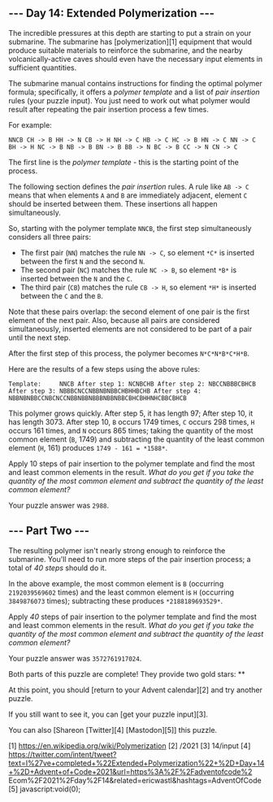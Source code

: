 
## --- Day 14: Extended Polymerization ---

The incredible pressures at this depth are starting to put a strain on your submarine. The submarine has [polymerization][1] equipment that would produce
suitable materials to reinforce the submarine, and the nearby volcanically-active caves should even have the necessary input elements in sufficient
quantities.

The submarine manual contains instructions for finding the optimal polymer formula; specifically, it offers a *polymer template* and a list of *pair
insertion* rules (your puzzle input). You just need to work out what polymer would result after repeating the pair insertion process a few times.

For example:

`NNCB
CH -> B
HH -> N
CB -> H
NH -> C
HB -> C
HC -> B
HN -> C
NN -> C
BH -> H
NC -> B
NB -> B
BN -> B
BB -> N
BC -> B
CC -> N
CN -> C
`

The first line is the *polymer template* - this is the starting point of the process.

The following section defines the *pair insertion* rules. A rule like `AB -> C` means that when elements `A` and `B` are immediately adjacent, element `C`
should be inserted between them. These insertions all happen simultaneously.

So, starting with the polymer template `NNCB`, the first step simultaneously considers all three pairs:

* The first pair (`NN`) matches the rule `NN -> C`, so element `*C*` is inserted between the first `N` and the second `N`.
* The second pair (`NC`) matches the rule `NC -> B`, so element `*B*` is inserted between the `N` and the `C`.
* The third pair (`CB`) matches the rule `CB -> H`, so element `*H*` is inserted between the `C` and the `B`.

Note that these pairs overlap: the second element of one pair is the first element of the next pair. Also, because all pairs are considered simultaneously,
inserted elements are not considered to be part of a pair until the next step.

After the first step of this process, the polymer becomes `N*C*N*B*C*H*B`.

Here are the results of a few steps using the above rules:

`Template:     NNCB
After step 1: NCNBCHB
After step 2: NBCCNBBBCBHCB
After step 3: NBBBCNCCNBBNBNBBCHBHHBCHB
After step 4: NBBNBNBBCCNBCNCCNBBNBBNBBBNBBNBBCBHCBHHNHCBBCBHCB
`

This polymer grows quickly. After step 5, it has length 97; After step 10, it has length 3073. After step 10, `B` occurs 1749 times, `C` occurs 298 times,
`H` occurs 161 times, and `N` occurs 865 times; taking the quantity of the most common element (`B`, 1749) and subtracting the quantity of the least common
element (`H`, 161) produces `1749 - 161 = *1588*`.

Apply 10 steps of pair insertion to the polymer template and find the most and least common elements in the result. *What do you get if you take the
quantity of the most common element and subtract the quantity of the least common element?*

Your puzzle answer was `2988`.

## --- Part Two ---

The resulting polymer isn't nearly strong enough to reinforce the submarine. You'll need to run more steps of the pair insertion process; a total of *40
steps* should do it.

In the above example, the most common element is `B` (occurring `2192039569602` times) and the least common element is `H` (occurring `3849876073` times);
subtracting these produces `*2188189693529*`.

Apply *40* steps of pair insertion to the polymer template and find the most and least common elements in the result. *What do you get if you take the
quantity of the most common element and subtract the quantity of the least common element?*

Your puzzle answer was `3572761917024`.

Both parts of this puzzle are complete! They provide two gold stars: **

At this point, you should [return to your Advent calendar][2] and try another puzzle.

If you still want to see it, you can [get your puzzle input][3].

You can also [Shareon [Twitter][4] [Mastodon][5]] this puzzle.

[1] https://en.wikipedia.org/wiki/Polymerization
[2] /2021
[3] 14/input
[4] https://twitter.com/intent/tweet?text=I%27ve+completed+%22Extended+Polymerization%22+%2D+Day+14+%2D+Advent+of+Code+2021&url=https%3A%2F%2Fadventofcode%2
Ecom%2F2021%2Fday%2F14&related=ericwastl&hashtags=AdventOfCode
[5] javascript:void(0);

